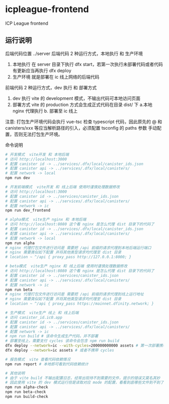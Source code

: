 # icpleague-frontend

ICP League frontend

## 运行说明

后端代码位置 ../server
后端代码 2 种运行方式，本地执行 和 生产环境

1. 本地执行 在 server 目录下执行 dfx start，若第一次执行未部署代码或者代码有更新应当再执行 dfx deploy
2. 生产环境 就是部署在 ic 线上网络的后端代码

前端代码 2 种运行方式，dev 执行 和 部署方式

1. dev 执行 vite 的 development 模式，不输出代码可本地访问页面
2. 部署方式 vite 的 production 方式会生成正式代码在目录 dist/ 下 a.本地 nginx 代理执行 b. 部署至 ic 线上

注意: 打包生产环境代码会执行 vue-tsc 检查 typescript 代码，因此原先的 @ 和 canisters/xxx 等应当解析路径的引入，必须配置 tsconfig 的 paths 参数
手动配置，否则无法打包生产环境。

命令说明

```sh
# 开发模式  vite开发 和 本地后端
# 访问 http://localhost:3000
# 配置 canister id -> ../services/.dfx/local/canister_ids.json
# 配置 canister api -> ../services/.dfx/local/canisters/
# 配置 network -> local
npm run dev
```

```sh
# 开发前端模式  vite开发 和 线上后端 使用时谨慎处理数据修改
# 访问 http://localhost:3000
# 配置 canister id -> ../services/canister_ids.json
# 配置 canister api -> ../services/.dfx/local/canisters/
# 配置 network -> ic
npm run dev_frontend
```

```sh
# alpha模式  vite生产 nginx 和 本地后端
# 访问 http://localhost:8080 这个看 nginx 是怎么代理 dist 目录下的代码了
# 配置 canister id -> ../services/.dfx/local/canister_ids.json
# 配置 canister api -> ../services/.dfx/local/canisters/
# 配置 network -> local
npm run alpha
# nginx 代理打包文件进行访问是 需要把 /api 前缀的请求代理到本地后端运行端口
# nginx 需要类似如下配置 并将其他类型请求均代理至 dist 目录
# location ~ ^/api { proxy_pass http://127.0.0.1:8000; }
```

```sh
# beta模式  vite生产 nginx 和 线上后端 使用时谨慎处理数据修改
# 访问 http://localhost:8080 这个看 nginx 是怎么代理 dist 目录下的代码了
# 配置 canister id -> ../services/canister_ids.json
# 配置 canister api -> ../services/.dfx/local/canisters/
# 配置 network -> ic
npm run beta
# nginx 代理打包文件进行访问是 需要把 /api 前缀的请求代理到线上运行地址
# nginx 需要类似如下配置 并将其他类型请求均代理至 dist 目录
# location ~ ^/api { proxy_pass https://mainnet.dfinity.network; }
```

```sh
# 生产模式  vite生产 线上 和 线上后端
# 访问 canister_id.ic0.app
# 配置 canister id -> ../services/canister_ids.json
# 配置 canister api -> ../services/.dfx/local/canisters/
# 配置 network -> ic
# npm run build # 该命令生成生产代码，并不部署
# 部署至线上，需要支付 cycles 该命令会包含 npm run build
dfx deploy --network=ic --with-cycles=200000000000 assets # 第一次部署携带 cycles  assets 是 frontend 里前端代码在 dfx 项目中的名字
dfx deploy --network=ic assets # 或者不携带 cycles
```

```sh
# 报告模式  vite 查看代码依赖情况
npm run report # 本地即可看到代码依赖统计
```

```sh
# 其他说明
# 由于 vite build 不输出配置日志，经常出现待不到需要的文件，提示的错误又莫名其妙
# 因此使用 vite 的 dev 模式运行但是读取对应 mode 的配置，看看到底哪些文件到不到了
npm run alpha-check
npm run beta-check
npm run build-check
```
